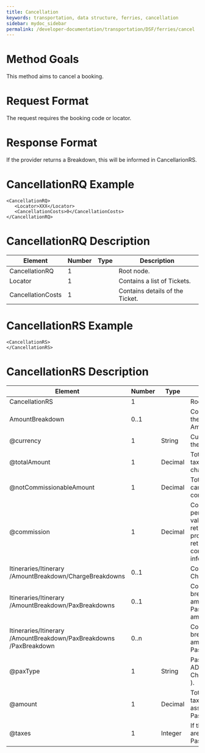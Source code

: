 ```yaml
---
title: Cancellation
keywords: transportation, data structure, ferries, cancellation
sidebar: mydoc_sidebar
permalink: /developer-documentation/transportation/DSF/ferries/cancel
---
```




Method Goals
============

This method aims to cancel a booking.



Request Format
==============

The request requires the booking code or locator.



Response Format
===============

If the provider returns a Breakdown, this will be informed in
CancellarionRS.



CancellationRQ Example
======================



    <CancellationRQ>
       <Locator>XXX</Locator>
       <CancellationCosts>0</CancellationCosts>
    </CancellationRQ>



CancellationRQ Description
==========================


| **Element**				| **Number**	| **Type**	| **Description**				|
| ------------------------------------- | ------------- | ------------- | --------------------------------------------- |
| CancellationRQ              		| 1     	|		| Root node.					|
| Locator                     		| 1     	|		| Contains a list of Tickets.			|
| CancellationCosts           		| 1     	|		| Contains details of the Ticket.		|



CancellationRS Example
======================



    <CancellationRS>
    </CancellationRS>



CancellationRS Description
==========================


| **Element**				 | **Number**	| **Type**	| **Description**						|
| -------------------------------------- | ------------ | ------------- | ------------------------------------------------------------- |
| CancellationRS                	 | 1    	|		| Root node.							|
| AmountBreakdown               	 | 0..1   	|		| Contains details of the AmountBreakdown.			|
| @currency                		 | 1 		| String	| Currency code of the fare.					|
| @totalAmount              		 | 1 		| Decimal	| Total amount. with taxes and other charges included.		|
| @notCommissionableAmount 		 | 1 		| Decimal	| Total amount that can not be commissioned.			|
| @commission              		 | 1 		| Decimal	| Commission percentage. A -1 value will be returned if the provider doesn't return any comission information.	|
| Itineraries/Itinerary /AmountBreakdown/ChargeBreakdowns | 0..1 |  	| Contains a list of ChargeBreakdowns.				|
| Itineraries/Itinerary /AmountBreakdown/PaxBreakdowns | 0..1 |  	| Contains a list of breakdown amounts for each Passenger (ADT amount, etc.).	|
| Itineraries/Itinerary /AmountBreakdown/PaxBreakdowns /PaxBreakdown | 0..n |  | Contains details of breakdown amounts for each Passenger. |
| @paxType                 		 | 1 		| String	| Passenger type: ADT ( Adult ), CHD ( Child ) & INF ( Infant ).  |
| @amount                  		 | 1  		| Decimal	| Total amount, with taxes included, associated to the Passenger. |
| @taxes                   		 | 1 		| Integer	| If they exist, taxes are applied for this Passenger type.	|

